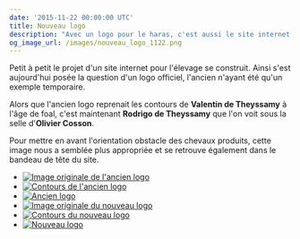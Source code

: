 ```yaml
---
date: '2015-11-22 00:00:00 UTC'
title: Nouveau logo
description: "Avec un logo pour le haras, c'est aussi le site internet de l'élevage de Theyssamy qui se dote d'un nouveau logo."
og_image_url: /images/nouveau_logo_1122.png
---
```


Petit à petit le projet d'un site internet pour l'élevage se construit. Ainsi s'est aujourd'hui posée la question d'un logo officiel, l'ancien n'ayant été qu'un exemple temporaire.

Alors que l'ancien logo reprenait les contours de **Valentin de Theyssamy** à l'âge de foal, c'est maintenant **Rodrigo de Theyssamy** que l'on voit sous la selle d'**Olivier Cosson**.

Pour mettre en avant l'orientation obstacle des chevaux produits, cette image nous a semblée plus appropriée et se retrouve également dans le bandeau de tête du site.

<div class="gallery" style="display:block;">
    <ul class="rig columns-4">
        <li><a href="/images/nouveau_logo_old_orig.jpg" title="Image originale de l'ancien logo (Valentin de Theyssamy)"><img src="{{ site.baseurl }}/images/nouveau_logo_old_orig_link_pv.jpg" alt="Image originale de l'ancien logo" /></a></li>
        <li><a href="/images/nouveau_logo_old_cont.jpg" title="Contours de l'ancien logo"><img src="{{ site.baseurl }}/images/nouveau_logo_old_cont_link_pv.jpg" alt="Contours de l'ancien logo" /></a></li>
        <li><a href="/images/nouveau_logo_old_logo.png" title="Ancien logo"><img src="{{ site.baseurl }}/images/nouveau_logo_old_logo_link_pv.jpg" alt="Ancien logo" /></a></li>
        <li><a href="/images/nouveau_logo_new_orig.jpg" title="Image originale du nouveau logo (Rodrigo de Theyssamy)"><img src="{{ site.baseurl }}/images/nouveau_logo_new_orig_link_pv.jpg" alt="Image originale du nouveau logo" /></a></li>
        <li><a href="/images/nouveau_logo_new_cont.jpg" title="Contours du nouveau logo"><img src="{{ site.baseurl }}/images/nouveau_logo_new_cont_link_pv.jpg" alt="Contours du nouveau logo" /></a></li>
        <li><a href="/images/nouveau_logo_new_logo.png" title="Nouveau logo"><img src="{{ site.baseurl }}/images/nouveau_logo_new_logo_link_pv.jpg" alt="Nouveau logo" /></a></li>
    </ul>
</div>
